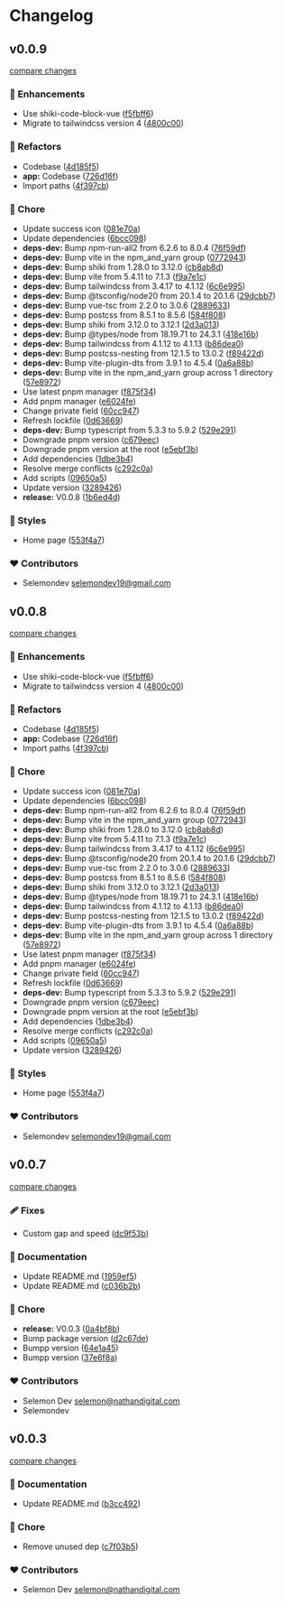 # Changelog


## v0.0.9

[compare changes](https://github.com/selemondev/marquee/compare/v0.0.9...v0.0.9)

### 🚀 Enhancements

- Use shiki-code-block-vue ([f5fbff6](https://github.com/selemondev/marquee/commit/f5fbff6))
- Migrate to tailwindcss version 4 ([4800c00](https://github.com/selemondev/marquee/commit/4800c00))

### 💅 Refactors

- Codebase ([4d185f5](https://github.com/selemondev/marquee/commit/4d185f5))
- **app:** Codebase ([726d16f](https://github.com/selemondev/marquee/commit/726d16f))
- Import paths ([4f397cb](https://github.com/selemondev/marquee/commit/4f397cb))

### 🏡 Chore

- Update success icon ([081e70a](https://github.com/selemondev/marquee/commit/081e70a))
- Update dependencies ([6bcc098](https://github.com/selemondev/marquee/commit/6bcc098))
- **deps-dev:** Bump npm-run-all2 from 6.2.6 to 8.0.4 ([76f59df](https://github.com/selemondev/marquee/commit/76f59df))
- **deps-dev:** Bump vite in the npm_and_yarn group ([0772943](https://github.com/selemondev/marquee/commit/0772943))
- **deps-dev:** Bump shiki from 1.28.0 to 3.12.0 ([cb8ab8d](https://github.com/selemondev/marquee/commit/cb8ab8d))
- **deps-dev:** Bump vite from 5.4.11 to 7.1.3 ([f9a7e1c](https://github.com/selemondev/marquee/commit/f9a7e1c))
- **deps-dev:** Bump tailwindcss from 3.4.17 to 4.1.12 ([6c6e995](https://github.com/selemondev/marquee/commit/6c6e995))
- **deps-dev:** Bump @tsconfig/node20 from 20.1.4 to 20.1.6 ([29dcbb7](https://github.com/selemondev/marquee/commit/29dcbb7))
- **deps-dev:** Bump vue-tsc from 2.2.0 to 3.0.6 ([2889633](https://github.com/selemondev/marquee/commit/2889633))
- **deps-dev:** Bump postcss from 8.5.1 to 8.5.6 ([584f808](https://github.com/selemondev/marquee/commit/584f808))
- **deps-dev:** Bump shiki from 3.12.0 to 3.12.1 ([2d3a013](https://github.com/selemondev/marquee/commit/2d3a013))
- **deps-dev:** Bump @types/node from 18.19.71 to 24.3.1 ([418e16b](https://github.com/selemondev/marquee/commit/418e16b))
- **deps-dev:** Bump tailwindcss from 4.1.12 to 4.1.13 ([b86dea0](https://github.com/selemondev/marquee/commit/b86dea0))
- **deps-dev:** Bump postcss-nesting from 12.1.5 to 13.0.2 ([f89422d](https://github.com/selemondev/marquee/commit/f89422d))
- **deps-dev:** Bump vite-plugin-dts from 3.9.1 to 4.5.4 ([0a6a88b](https://github.com/selemondev/marquee/commit/0a6a88b))
- **deps-dev:** Bump vite in the npm_and_yarn group across 1 directory ([57e8972](https://github.com/selemondev/marquee/commit/57e8972))
- Use latest pnpm manager ([f875f34](https://github.com/selemondev/marquee/commit/f875f34))
- Add pnpm manager ([e6024fe](https://github.com/selemondev/marquee/commit/e6024fe))
- Change private field ([60cc947](https://github.com/selemondev/marquee/commit/60cc947))
- Refresh lockfile ([0d63669](https://github.com/selemondev/marquee/commit/0d63669))
- **deps-dev:** Bump typescript from 5.3.3 to 5.9.2 ([529e291](https://github.com/selemondev/marquee/commit/529e291))
- Downgrade pnpm version ([c679eec](https://github.com/selemondev/marquee/commit/c679eec))
- Downgrade pnpm version at the root ([e5ebf3b](https://github.com/selemondev/marquee/commit/e5ebf3b))
- Add dependencies ([1dbe3b4](https://github.com/selemondev/marquee/commit/1dbe3b4))
- Resolve merge conflicts ([c292c0a](https://github.com/selemondev/marquee/commit/c292c0a))
- Add scripts ([09650a5](https://github.com/selemondev/marquee/commit/09650a5))
- Update version ([3289426](https://github.com/selemondev/marquee/commit/3289426))
- **release:** V0.0.8 ([1b6ed4d](https://github.com/selemondev/marquee/commit/1b6ed4d))

### 🎨 Styles

- Home page ([553f4a7](https://github.com/selemondev/marquee/commit/553f4a7))

### ❤️ Contributors

- Selemondev <selemondev19@gmail.com>

## v0.0.8

[compare changes](https://github.com/selemondev/marquee/compare/v0.0.9...v0.0.8)

### 🚀 Enhancements

- Use shiki-code-block-vue ([f5fbff6](https://github.com/selemondev/marquee/commit/f5fbff6))
- Migrate to tailwindcss version 4 ([4800c00](https://github.com/selemondev/marquee/commit/4800c00))

### 💅 Refactors

- Codebase ([4d185f5](https://github.com/selemondev/marquee/commit/4d185f5))
- **app:** Codebase ([726d16f](https://github.com/selemondev/marquee/commit/726d16f))
- Import paths ([4f397cb](https://github.com/selemondev/marquee/commit/4f397cb))

### 🏡 Chore

- Update success icon ([081e70a](https://github.com/selemondev/marquee/commit/081e70a))
- Update dependencies ([6bcc098](https://github.com/selemondev/marquee/commit/6bcc098))
- **deps-dev:** Bump npm-run-all2 from 6.2.6 to 8.0.4 ([76f59df](https://github.com/selemondev/marquee/commit/76f59df))
- **deps-dev:** Bump vite in the npm_and_yarn group ([0772943](https://github.com/selemondev/marquee/commit/0772943))
- **deps-dev:** Bump shiki from 1.28.0 to 3.12.0 ([cb8ab8d](https://github.com/selemondev/marquee/commit/cb8ab8d))
- **deps-dev:** Bump vite from 5.4.11 to 7.1.3 ([f9a7e1c](https://github.com/selemondev/marquee/commit/f9a7e1c))
- **deps-dev:** Bump tailwindcss from 3.4.17 to 4.1.12 ([6c6e995](https://github.com/selemondev/marquee/commit/6c6e995))
- **deps-dev:** Bump @tsconfig/node20 from 20.1.4 to 20.1.6 ([29dcbb7](https://github.com/selemondev/marquee/commit/29dcbb7))
- **deps-dev:** Bump vue-tsc from 2.2.0 to 3.0.6 ([2889633](https://github.com/selemondev/marquee/commit/2889633))
- **deps-dev:** Bump postcss from 8.5.1 to 8.5.6 ([584f808](https://github.com/selemondev/marquee/commit/584f808))
- **deps-dev:** Bump shiki from 3.12.0 to 3.12.1 ([2d3a013](https://github.com/selemondev/marquee/commit/2d3a013))
- **deps-dev:** Bump @types/node from 18.19.71 to 24.3.1 ([418e16b](https://github.com/selemondev/marquee/commit/418e16b))
- **deps-dev:** Bump tailwindcss from 4.1.12 to 4.1.13 ([b86dea0](https://github.com/selemondev/marquee/commit/b86dea0))
- **deps-dev:** Bump postcss-nesting from 12.1.5 to 13.0.2 ([f89422d](https://github.com/selemondev/marquee/commit/f89422d))
- **deps-dev:** Bump vite-plugin-dts from 3.9.1 to 4.5.4 ([0a6a88b](https://github.com/selemondev/marquee/commit/0a6a88b))
- **deps-dev:** Bump vite in the npm_and_yarn group across 1 directory ([57e8972](https://github.com/selemondev/marquee/commit/57e8972))
- Use latest pnpm manager ([f875f34](https://github.com/selemondev/marquee/commit/f875f34))
- Add pnpm manager ([e6024fe](https://github.com/selemondev/marquee/commit/e6024fe))
- Change private field ([60cc947](https://github.com/selemondev/marquee/commit/60cc947))
- Refresh lockfile ([0d63669](https://github.com/selemondev/marquee/commit/0d63669))
- **deps-dev:** Bump typescript from 5.3.3 to 5.9.2 ([529e291](https://github.com/selemondev/marquee/commit/529e291))
- Downgrade pnpm version ([c679eec](https://github.com/selemondev/marquee/commit/c679eec))
- Downgrade pnpm version at the root ([e5ebf3b](https://github.com/selemondev/marquee/commit/e5ebf3b))
- Add dependencies ([1dbe3b4](https://github.com/selemondev/marquee/commit/1dbe3b4))
- Resolve merge conflicts ([c292c0a](https://github.com/selemondev/marquee/commit/c292c0a))
- Add scripts ([09650a5](https://github.com/selemondev/marquee/commit/09650a5))
- Update version ([3289426](https://github.com/selemondev/marquee/commit/3289426))

### 🎨 Styles

- Home page ([553f4a7](https://github.com/selemondev/marquee/commit/553f4a7))

### ❤️ Contributors

- Selemondev <selemondev19@gmail.com>

## v0.0.7

[compare changes](https://github.com/selemondev/marquee/compare/v0.0.3...v0.0.7)

### 🩹 Fixes

- Custom gap and speed ([dc9f53b](https://github.com/selemondev/marquee/commit/dc9f53b))

### 📖 Documentation

- Update README.md ([1959ef5](https://github.com/selemondev/marquee/commit/1959ef5))
- Update README.md ([c036b2b](https://github.com/selemondev/marquee/commit/c036b2b))

### 🏡 Chore

- **release:** V0.0.3 ([0a4bf8b](https://github.com/selemondev/marquee/commit/0a4bf8b))
- Bump package version ([d2c67de](https://github.com/selemondev/marquee/commit/d2c67de))
- Bumpp version ([64e1a45](https://github.com/selemondev/marquee/commit/64e1a45))
- Bumpp version ([37e6f8a](https://github.com/selemondev/marquee/commit/37e6f8a))

### ❤️ Contributors

- Selemon Dev <selemon@nathandigital.com>
- Selemondev

## v0.0.3

[compare changes](https://github.com/selemondev/marquee/compare/v0.0.2...v0.0.3)

### 📖 Documentation

- Update README.md ([b3cc492](https://github.com/selemondev/marquee/commit/b3cc492))

### 🏡 Chore

- Remove unused dep ([c7f03b5](https://github.com/selemondev/marquee/commit/c7f03b5))

### ❤️ Contributors

- Selemon Dev <selemon@nathandigital.com>

